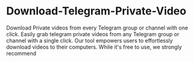 # Download-Telegram-Private-Video
Download Private videos from every Telegram group or channel with one click. Easily grab telegram private videos from any Telegram group or channel with a single click. Our tool empowers users to effortlessly download videos to their computers. While it's free to use, we strongly recommend
